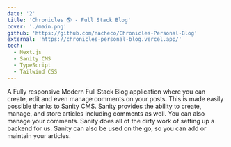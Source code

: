 ```yaml
---
date: '2'
title: 'Chronicles 🌎 - Full Stack Blog'
cover: './main.png'
github: 'https://github.com/nacheco/Chronicles-Personal-Blog'
external: 'https://chronicles-personal-blog.vercel.app/'
tech:
  - Next.js
  - Sanity CMS
  - TypeScript
  - Tailwind CSS
---
```


A Fully responsive Modern Full Stack Blog application where you can create, edit and even manage comments on your posts. This is made easily possible thanks to Sanity CMS. Sanity provides the ability to create, manage, and store articles including comments as well. You can also manage your comments. Sanity does all of the dirty work of setting up a backend for us. Sanity can also be used on the go, so you can add or maintain your articles.
